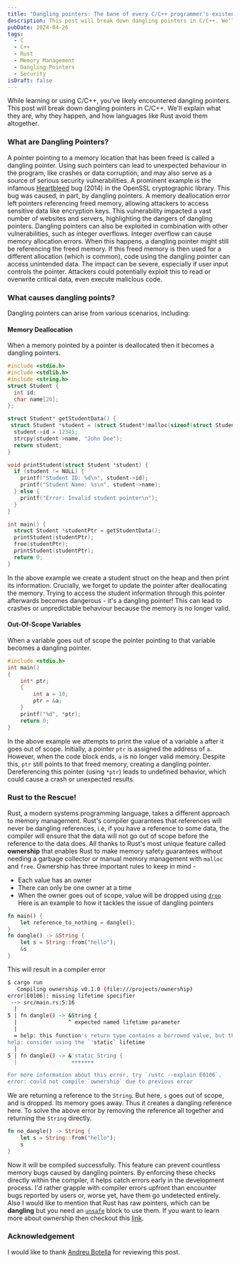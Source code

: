 ```yaml
---
title: "Dangling pointers: The bane of every C/C++ programmer's existence?"
description: This post will break down dangling pointers in C/C++. We'll explain what they are, why they happen, and how languages like Rust avoid them altogether.
pubDate: 2024-04-26
tags: 
  - C
  - C++
  - Rust
  - Memory Management
  - Dangling Pointers
  - Security
isDraft: false
---
```


While learning or using C/C++, you've likely encountered dangling pointers. This post will break down dangling pointers in C/C++. We'll explain what they are, why they happen, and how languages like Rust avoid them altogether.

### What are Dangling Pointers?
 A pointer pointing to a memory location that has been freed is called a dangling pointer. Using such pointers can lead to unexpected behaviour in the program, like crashes or data corruption, and may also serve as a source of serious security vulnerabilities. A prominent example is the infamous  [Heartbleed]([https://en.wikipedia.org/wiki/Heartbleed](https://en.wikipedia.org/wiki/Heartbleed)) bug (2014) in the OpenSSL cryptographic library. This bug was caused, in part, by dangling pointers. A memory deallocation error left pointers referencing freed memory, allowing attackers to access sensitive data like encryption keys. This vulnerability impacted a vast number of websites and servers, highlighting the dangers of dangling pointers. Dangling pointers can also be exploited in combination with other vulnerabilities, such as integer overflows. Integer overflow can cause memory allocation errors. When this happens, a dangling pointer might still be referencing the freed memory. If this freed memory is then used for a different allocation (which is common), code using the dangling pointer can access unintended data. The impact can be severe, especially if user input controls the pointer. Attackers could potentially exploit this to read or overwrite critical data, even execute malicious code.
### What causes dangling points?
Dangling pointers can arise from various scenarios, including:
#### Memory Deallocation

When a memory pointed by a pointer is deallocated then it becomes a dangling pointers.
```c
#include <stdio.h>
#include <stdlib.h>
#include <string.h>
struct Student {
  int id;
  char name[20];
};

struct Student* getStudentData() {
 struct Student *student = (struct Student*)malloc(sizeof(struct Student));
  student->id = 12345;
  strcpy(student->name, "John Doe");
  return student;
}

void printStudent(struct Student *student) {
  if (student != NULL) {
    printf("Student ID: %d\n", student->id);
    printf("Student Name: %s\n", student->name);
  } else {
    printf("Error: Invalid student pointer\n");
  }
}

int main() {
  struct Student *studentPtr = getStudentData();
  printStudent(studentPtr);
  free(studentPtr);
  printStudent(studentPtr);
  return 0;
}

``` 
In the above example we create a student struct on the heap and then print its information. Crucially, we forget to update the pointer after deallocating the memory. Trying to access the student information through this pointer afterwards becomes dangerous - it's a dangling pointer! This can lead to crashes or unpredictable behaviour because the memory is no longer valid.
####  Out-Of-Scope Variables
When a variable goes out of scope the pointer pointing to that variable becomes a dangling pointer. 
```c
#include <stdio.h>
int main()
{
	int* ptr;
	{
		int a = 10;
		ptr = &a;
	}
	printf("%d", *ptr);
	return 0;
}


```
 In the above example we attempts to print the value of a variable `a` after it goes out of scope. Initially, a pointer `ptr` is assigned the address of `a`. However, when the code block ends, `a` is no longer valid memory. Despite this, `ptr` still points to that freed memory, creating a dangling pointer. Dereferencing this pointer (using `*ptr`) leads to undefined behavior, which could cause a crash or unexpected results.
### Rust to the Rescue!
Rust, a modern systems programming language, takes a different approach to memory management. Rust's compiler guarantees that references will never be dangling references, i.e, if you have a reference to some data, the compiler will ensure that the data will not go out of scope before the reference to the data does.
All thanks to Rust's most unique feature called **ownership** that enables Rust to make memory safety guarantees without needing a garbage collector or manual memory management with `malloc` and `free`.
Ownership has three important rules to keep in mind - 
- Each value has an owner
- There can only be one owner at a time
- When the owner goes out of scope, value will be dropped using [`drop`](https://doc.rust-lang.org/std/ops/trait.Drop.html#tymethod.drop)
Here is an example to how it tackles the issue of dangling pointers
```rust
fn main() {
    let reference_to_nothing = dangle();
}
fn dangle() -> &String {
    let s = String::from("hello");
    &s
}
```
This will result in a compiler error
```bash
$ cargo run
   Compiling ownership v0.1.0 (file:///projects/ownership)
error[E0106]: missing lifetime specifier
 --> src/main.rs:5:16
  |
5 | fn dangle() -> &String {
  |                ^ expected named lifetime parameter
  |
  = help: this function's return type contains a borrowed value, but there is no value for it to be borrowed from
help: consider using the `'static` lifetime
  |
5 | fn dangle() -> &'static String {
  |                 +++++++

For more information about this error, try `rustc --explain E0106`.
error: could not compile `ownership` due to previous error

```

We are returning a reference to the `String`. But here, `s` goes out of scope, and is dropped. Its memory goes away. Thus it creates a dangling reference here. To solve the above error by removing the reference all together and returning the `String` directly.
```rust
fn no_dangle() -> String {
    let s = String::from("hello");
    s
}
```
Now it will be compiled successfully. This feature can prevent countless memory bugs caused by dangling pointers. By enforcing these checks directly within the compiler, it helps catch errors early in the development process. I'd rather grapple with compiler errors upfront than encounter bugs reported by users or, worse yet, have them go undetected entirely.
Also I would like to mention that Rust has raw pointers, which can be __dangling__ but you need an [`unsafe`](https://doc.rust-lang.org/book/ch19-01-unsafe-rust.html) block to use them.
If you want to learn more about ownership then checkout this [link](https://doc.rust-lang.org/book/ch04-01-what-is-ownership.html).
### Acknowledgement
I would like to thank [Andreu Botella](https://github.com/andreubotella/) for reviewing this post.
